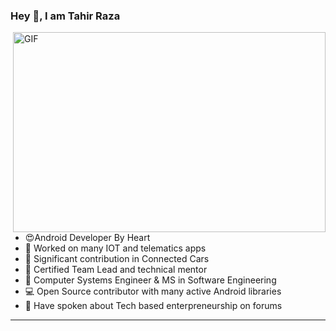 ### Hey 👋, I am Tahir Raza

<img align="right" alt="GIF" src="https://smtrz.github.io/img/hero/2.jpg" width="500" height="320" />

<br>

- 😍Android Developer By Heart
- 📱 Worked on many IOT and telematics apps
- 🚗 Significant contribution in Connected Cars
- 📕 Certified Team Lead and technical mentor
- 📝 Computer Systems Engineer & MS in Software Engineering
- 💻 Open Source contributor with many active Android libraries
- 🎤 Have spoken about Tech based enterpreneurship on forums

---
